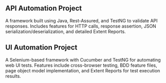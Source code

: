## API Automation Project
A framework built using Java, Rest-Assured, and TestNG to validate API responses. Includes features for HTTP calls, response assertion, JSON serialization/deserialization, and detailed Extent Reports.

## UI Automation Project
A Selenium-based framework with Cucumber and TestNG for automating web UI tests. Features include cross-browser testing, BDD feature files, page object model implementation, and Extent Reports for test execution results.
